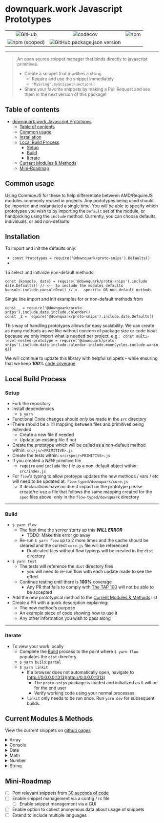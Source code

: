 # downquark.work Javascript Prototypes

<p align="center">

||||
|:-:|:-:|:-:|
![GitHub](https://img.shields.io/github/license/DownQuark-Work/downquark.packagedApp.Npm_ProtoSnippets)|![codecov](https://codecov.io/gh/DownQuark-Work/downquark.packagedApp.Npm_ProtoSnippets/branch/master/graph/badge.svg)|![npm](https://img.shields.io/npm/dt/@downquark/proto-snips)|
![npm (scoped)](https://img.shields.io/npm/v/@downquark/proto-snips)|![GitHub package.json version](https://img.shields.io/github/package-json/v/DownQuark-Work/downquark.packagedApp.Npm_ProtoSnippets)|
</p>

---
> An open source snippet manager that binds directly to javascript primitives.
> - Create a snippet that modifies a string
>   - Require and use the snippet immediately
>   - `'MySring'.mySnippetFunction()`
> - Share your favorite snippets by making a Pull Request and see them in the next version of this package!

## Table of contents

- [downquark.work Javascript Prototypes](#downquarkwork-javascript-prototypes)
  - [Table of contents](#table-of-contents)
  - [Common usage](#common-usage)
  - [Installation](#installation)
  - [Local Build Process](#local-build-process)
    - [Setup](#setup)
    - [Build](#build)
    - [Iterate](#iterate)
  - [Current Modules & Methods](#current-modules--methods)
  - [Mini-Roadmap](#mini-roadmap)
## Common usage
Using CommonJS for these to help differentiate between AMD/RequireJS modules commonly reused in projects. Any prototypes being used should be imported and instantiated a single time.
You will be able to specify which prototypes you wish to by importing the `Default` set of the module, or handpicking using the `include` method.
Currently, you can choose defaults, individuals, or add non-defaults

## Installation
To import and init the defaults only:
- `const Prototypes = require('@downquark/proto-snips').Defaults()`
- 
To select and initialize non-default methods:
```
const {konsole, date} = require('@downquark/proto-snips').include
date.Defaults() // <-- to include the modules defaults
konsole.include.consoleDev() // <-- specific OR non-default methods
```
Single line import and init examples for or non-default methods from 
```
const _ = require('@downquark/proto-snips').include.date.include.calendar()
const _2 = require('@downquark/proto-snips').include.date.Defaults()
```

This way of handling prototypes allows for easy scalability. We can create as many methods as we like without concern of package size or code bloat because we only import what is needed per project. e.g.:
` const multi-level-nested-prototype = require('@downquark/proto-snips').include.date.include.calendar.include.moonCycles.include.waning()`

We will continue to update this library with helpful snippets - while ensuring that we keep _**100**_% [code coverage](./CONTRIBUTING.md#Testing)

## Local Build Process
### Setup
- Fork the repository
- Install dependencies
  - `$ yarn`
- Functional Code changes should _only_ be made in the `src` directory
- There should be a 1:1 mapping between files and primitives being extended
  - Create a new file if needed
  - Update an existing file if not
- Create the prototype which will be called as a non-default method within: `src/js/<PRIMITIVE>.js`
- Create the tests within: `src/spec/<PRIMITIVE>.js`
- If you created a _NEW_ primitive file
  - `require` and `include` the file as a non-default object within: `src/index.js`
- For `flow`'s typing to allow protoype updates the new methods / vars / etc will need to be updated at: `flow-typed/downquark/core.js`
  - If declarations have no direct impact on the prototype please create/re-use a file that follows the same mapping created for the `spec` files above, only in the `flow-typed/downquark`  directory

---
### Build
- `$ yarn flow`
  - The first time the server starts up this _**WILL ERROR**_
    - TODO: Make this error go away
  - Re-run `$ yarn flow`  up to 2 more times and the cache should be cleared and the correct `core.js` file will be referenced
    - Duplicated files without flow typings will be created in the `dist` directory
- `$ yarn test`
  - The tests will reference the `dist` directory files
    - you will need to re-run flow with each update made to see the effect
  - Continue testing until there is **100%** coverage
    - Any PR that fails to comply with [The TAP 100](https://node-tap.org/docs/coverage/100/) will not be able to be accepted
- Add the new prototypical method to the [Current Modules & Methods](#current-modules--methods) list
- Create a PR with a quick description explaining:
  - The new method's purpose
  - An example piece of code showing how to use it
  - Any other information you wish to pass along

---
### Iterate
- To view your work locally
  - Complete the [Build](#build) process to the point where `$ yarn flow` populates the `dist` directory
  - `$ yarn build:parcel`
  - `$ yarn linkit`
    - If a browser does not automatically open, navigate to [http://0.0.0.0:1313](http://0.0.0.0:1313)
      - The `proto-snips` package is loaded and initialized as it will be for the end user
      - Verify working code using your normal processes
    - `linkit` only needs to be run once. Run `yarn dev` for subsequent builds.

## Current Modules & Methods

View the current snippets on [github pages](https://downquark-work.github.io/downquark.packagedApp.Npm_ProtoSnippets/publish/sandbox/index.html)
<details>
  <summary>Array</summary>

  method|_description_|
  -|-:|
  **last**| _Returns the last element of the array without modifying the original array_|
  **len**| _Returns the 0 index based length of the array_
  _Example:_|`array.last === array[array.len]`|
  | | |
  **shuffle**| _Shuffles elements in original array and returns modified data_|
  _Example:_|`[1,2,3].shuffle() // [3,1,2]`|
  **unique**| _Returns array with duplicate elements removed without modifying original array|
_Example:_|`[1,1,2,3].unique() // [1,2,3]`|
</details>
<details>
  <summary>Console</summary>

  method|_description_|
  -|-:|
  **consoleDev**| _A more concise version of [qonsole](https://www.npmjs.com/package/qonsole)_|
_NOTE:_|Quite a bit going on here. Please see [tests](./src/spec/console.spec.js) for usage information.
</details>
<details>
  <summary>Date</summary>

  method|_description_|
  -|-:|
  **stringFormats**| _Returns date in specified format_|
  _Example:_|`new Date().STANDARD.formatDate() // '07 / 01 / 2020'`|
  **makeReadable**| _Returns human readable values for days and monts_|
  _Example:_|`new Date().getNamedDay(3) // 'Wed'`|
  _Example:_|`new Date().getNamedDay(3,true) // 'Wednesday'`|
  **ranged**| _Formats and returns requested data for use with date ranges_|
  _Example:_|`new Date().getEpochRange('jan 2020','feb 2020') // [1577854800000, 1580533200000]`|
  _Example:_|`new Date().getRandomDate() // defaults to a 30 day range with _new Date()_ as mid-point`|
  **calendar**| _Returns all information needed to render a calendar grid_|
  _Example:_|`new Date().getFullCalendarDates(CALENDAR_STARTING_POINT)`|
</details>
<details>
  <summary>Math</summary>

  method|_description_|
  -|-:|
  **msInDay**| _Returns the number of miliseconds in a 24 hour period_|
  _Example:_|`Math.msInDay // 86400000`|
  _TODO:_|move this to `Number`
</details>
<details>
  <summary>Number</summary>

  method|_description_|
  -|-:|
  **msOffset**| _Returns timestamp of a date specified by an offset_|
  _Example:_|`new Date(dateTime).getTime().msOffset('-13M') //  timestamp for a day 13 months previous: 86400000`|
  _TODO:_|move this to `Math`
</details>
<details>
  <summary>String</summary>

  method|_description_|
  -|-:|
  **endsWith**| _Returns boolean based on end of string search criteria and optional specified offset_|
  _Example:_|`'I have a question.'.endsWith('question.') // true`|
  _Example:_|`'I have a question.'.endsWith('have',6)' // true`|
  **padStart**| _Returns string with leading padding of spaced or optional specified character(s)_|
  _Example:_|`'abc'.padStart('10') // '       abc'`|
  _Example:_|`'abc'.padStart('10', "foo") // 'foofoofabc'`|
</details>

## Mini-Roadmap
- [ ] Port relevant snippets from [30 seconds of code](https://www.30secondsofcode.org/js/p/1)
- [ ] Enable snippet management via a config / rc file
  - [ ] Enable snippet management via a GUI
- [ ] Enable option to collect anonymous data about usage of snippets
- [ ] Extend to include multiple languages